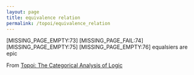 ```yaml
---
layout: page
title: equivalence relation
permalink: /topoi/equivalence_relation
---
```

[MISSING_PAGE_EMPTY:73] [MISSING_PAGE_FAIL:74] [MISSING_PAGE_EMPTY:75] [MISSING_PAGE_EMPTY:76] equalsiers are epic


From [Topoi: The Categorical Analysis of Logic](https://mathgloss.github.io/MathGloss/topoi.html)